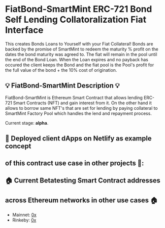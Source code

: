 # FiatBond-SmartMint ERC-721 Bond Self Lending Collatoralization Fiat Interface
This creates Bonds Loans to Yourself with your Fiat Collateral!  Bonds are backed by the promise of SmartMint to redeem the maturity % profit on the dates the bond maturity was agreed to.  The fiat will remain in the pool until the end of the Bond Loan.  When the Loan expires and no payback has occured the client keeps the Bond and the fiat pool is the Pool's profit for the full value of the bond + the 10% cost of origination.

## 💡 FiatBond-SmartMint Description 💡
FiatBond-SmartMint is Ethereum Smart Contract that allows lending ERC-721 Smart Contracts (NFT)
and gain interest from it. On the other hand it allows to borrow same NFT's that are
set for lending by paying collateral to SmartMint Factory Pool which handles the lend and repayment process.

Current stage: **alpha**.

## 🏹 Deployed client dApps on Netlify as example concept 
## of this contract use case in other projects 🏹:

## 🏠 Current Betatesting Smart Contract addresses 
## across Ethereum networks in other use cases 🏠
- Mainnet: [0x](https://etherscan.io/address/0x)
- Rinkeby: [0x](https://rinkeby.etherscan.io/address/0x)
